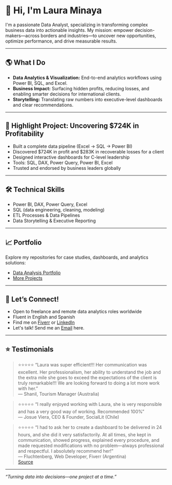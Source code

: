 # 👋 Hi, I'm Laura Minaya 

I'm a passionate Data Analyst, specializing in transforming complex business data into actionable insights. My mission: empower decision-makers—across borders and industries—to uncover new opportunities, optimize performance, and drive measurable results.

---

## 🌎 What I Do

- **Data Analytics & Visualization:** End-to-end analytics workflows using Power BI, SQL, and Excel.
- **Business Impact:** Surfacing hidden profits, reducing losses, and enabling smarter decisions for international clients.
- **Storytelling:** Translating raw numbers into executive-level dashboards and clear recommendations.

---

## 🚀 Highlight Project: Uncovering $724K in Profitability

- Built a complete data pipeline (Excel → SQL → Power BI)
- Discovered $724K in profit and $283K in recoverable losses for a client
- Designed interactive dashboards for C-level leadership
- Tools: SQL, DAX, Power Query, Power BI, Excel
- Trusted and endorsed by business leaders globally

---

## 🛠️ Technical Skills

- Power BI, DAX, Power Query, Excel
- SQL (data engineering, cleaning, modeling)
- ETL Processes & Data Pipelines
- Data Storytelling & Executive Reporting

---

## 📈 Portfolio

Explore my repositories for case studies, dashboards, and analytics solutions:
- [Data Analysis Portfolio](https://github.com/lauraminayaa/data-analysis-portfolio)
- [More Projects](https://github.com/lauraminayaa?tab=repositories)

---

## 💬 Let’s Connect!

- Open to freelance and remote data analytics roles worldwide
- Fluent in English and Spanish
- Find me on [Fiverr](https://es.fiverr.com/laura155555?public_mode=true) or [LinkedIn](https://www.linkedin.com/in/laura-m-3a878b212/)
- Let's talk! Send me an [Email](mailto:lauminagui@gmail.com) here. 

---

## ⭐ Testimonials

> ⭐⭐⭐⭐⭐ “Laura was super efficient!!! Her communication was excellent. Her professionalism, her ability to understand the job and the extra mile she goes to exceed the expectations of the client is truly remarkable!!! We are looking forward to doing a lot more work with her.”  
> — Shanil, Tourism Manager (Australia)

> ⭐⭐⭐⭐⭐ “I really enjoyed working with Laura, she is very responsible and has a very good way of working. Recommended 100%”  
> — Josue Viera, CEO & Founder, SocialLit (Chile)

> ⭐⭐⭐⭐⭐ “I had to ask her to create a dashboard to be delivered in 24 hours, and she did it very satisfactorily. At all times, she kept in communication, showed progress, explained every procedure, and made requested modifications with no problem—always professional and respectful. I absolutely recommend her!”  
> — Fluchtenberg, Web Developer, Fiverr (Argentina)  
> [Source](https://es.fiverr.com/laura155555?public_mode=true)

---

*“Turning data into decisions—one project at a time.”*
